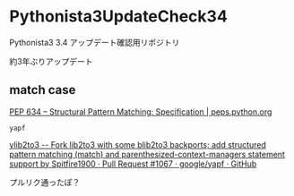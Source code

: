 # Pythonista3UpdateCheck34



Pythonista3 3.4 アップデート確認用リポジトリ

約3年ぶりアップデート



## match case

[PEP 634 – Structural Pattern Matching: Specification | peps.python.org](https://peps.python.org/pep-0634/)


`yapf` 

[ylib2to3 -- Fork lib2to3 with some blib2to3 backports; add structured pattern matching (match) and parenthesized-context-managers statement support by Spitfire1900 · Pull Request #1067 · google/yapf · GitHub](https://github.com/google/yapf/pull/1067)


プルリク通ったぽ？

